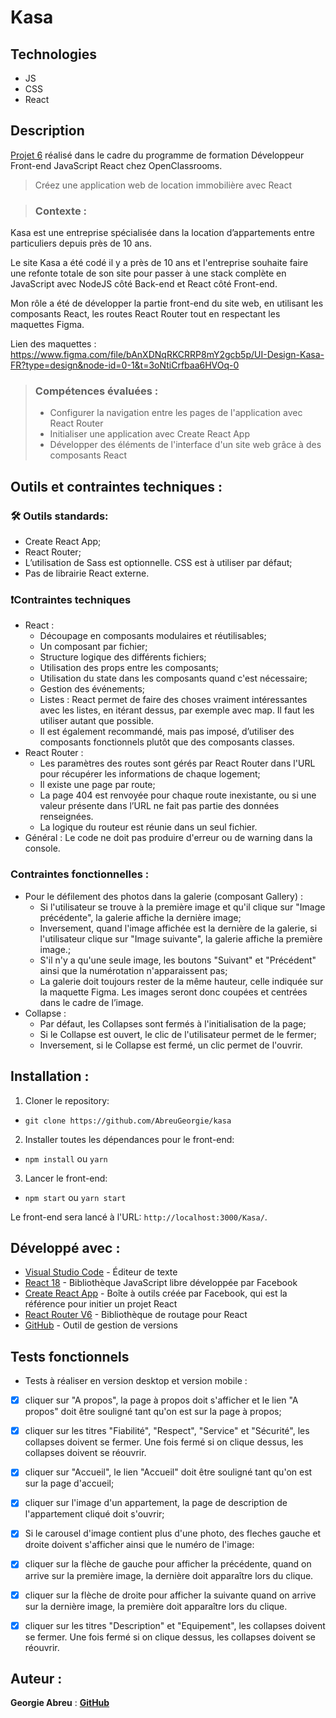 # Kasa

## Technologies

- JS
- CSS
- React

## Description

[Projet 6](https://openclassrooms.com/fr/paths/717/projects/1247/assignment/) réalisé dans le cadre du programme de formation Développeur Front-end JavaScript React chez OpenClassrooms.

> Créez une application web de location immobilière avec React

> ### Contexte :

Kasa est une entreprise spécialisée dans la location d’appartements entre particuliers depuis près de 10 ans.

Le site Kasa a été codé il y a près de 10 ans et l'entreprise souhaite faire une refonte totale de son site pour passer à une stack complète en JavaScript avec NodeJS côté Back-end et React côté Front-end.

Mon rôle a été de développer la partie front-end du site web, en utilisant les composants React, les routes React Router tout en respectant les maquettes Figma.

Lien des maquettes : https://www.figma.com/file/bAnXDNqRKCRRP8mY2gcb5p/UI-Design-Kasa-FR?type=design&node-id=0-1&t=3oNtiCrfbaa6HVOq-0

> ### Compétences évaluées :
>
> - Configurer la navigation entre les pages de l'application avec React Router
> - Initialiser une application avec Create React App
> - Développer des éléments de l'interface d'un site web grâce à des composants React

## Outils et contraintes techniques :

### 🛠️ Outils standards:

- Create React App;
- React Router;
- L’utilisation de Sass est optionnelle. CSS est à utiliser par défaut;
- Pas de librairie React externe.

### ❗Contraintes techniques

- React :
  - Découpage en composants modulaires et réutilisables;
  - Un composant par fichier;
  - Structure logique des différents fichiers;
  - Utilisation des props entre les composants;
  - Utilisation du state dans les composants quand c'est nécessaire;
  - Gestion des événements;
  - Listes : React permet de faire des choses vraiment intéressantes avec les listes, en itérant dessus, par exemple avec map. Il faut les utiliser autant que possible.
  - Il est également recommandé, mais pas imposé, d’utiliser des composants fonctionnels plutôt que des composants classes.
- React Router :
  - Les paramètres des routes sont gérés par React Router dans l'URL pour récupérer les informations de chaque logement;
  - Il existe une page par route;
  - La page 404 est renvoyée pour chaque route inexistante, ou si une valeur présente dans l’URL ne fait pas partie des données renseignées.
  - La logique du routeur est réunie dans un seul fichier.
- Général : Le code ne doit pas produire d'erreur ou de warning dans la console.

### Contraintes fonctionnelles :

- Pour le défilement des photos dans la galerie (composant Gallery) :
  - Si l'utilisateur se trouve à la première image et qu'il clique sur "Image précédente", la galerie affiche la dernière image;
  - Inversement, quand l'image affichée est la dernière de la galerie, si l'utilisateur clique sur "Image suivante", la galerie affiche la première image.;
  - S'il n'y a qu'une seule image, les boutons "Suivant" et "Précédent" ainsi que la numérotation n'apparaissent pas;
  - La galerie doit toujours rester de la même hauteur, celle indiquée sur la maquette Figma. Les images seront donc coupées et centrées dans le cadre de l’image.
- Collapse :
  - Par défaut, les Collapses sont fermés à l'initialisation de la page;
  - Si le Collapse est ouvert, le clic de l'utilisateur permet de le fermer;
  - Inversement, si le Collapse est fermé, un clic permet de l'ouvrir.

## Installation :

1. Cloner le repository:

- `git clone https://github.com/AbreuGeorgie/kasa`

2. Installer toutes les dépendances pour le front-end:

- `npm install` ou `yarn`

3. Lancer le front-end:

- `npm start` ou `yarn start`

Le front-end sera lancé à l'URL:
`http://localhost:3000/Kasa/`.

## Développé avec :

- [Visual Studio Code](https://code.visualstudio.com/) - Éditeur de texte
- [React 18](https://react.dev/) - Bibliothèque JavaScript libre développée par Facebook
- [Create React App](https://create-react-app.dev/) - Boîte à outils créée par Facebook, qui est la référence pour initier un projet React
- [React Router V6](https://reactrouter.com/) - Bibliothèque de routage pour React
- [GitHub](https://github.com/) - Outil de gestion de versions

## Tests fonctionnels

- Tests à réaliser en version desktop et version mobile :

- [x] cliquer sur "A propos", la page à propos doit s'afficher et le lien "A propos" doit être souligné tant qu'on est sur la page à propos;
- [x] cliquer sur les titres "Fiabilité", "Respect", "Service" et "Sécurité", les collapses doivent se fermer. Une fois fermé si on clique dessus, les collapses doivent se réouvrir.

- [x] cliquer sur "Accueil", le lien "Accueil" doit être souligné tant qu'on est sur la page d'accueil;
- [x] cliquer sur l'image d'un appartement, la page de description de l'appartement cliqué doit s'ouvrir;

- [x] Si le carousel d'image contient plus d'une photo, des fleches gauche et droite doivent s'afficher ainsi que le numéro de l'image:
- [x] cliquer sur la flèche de gauche pour afficher la précédente, quand on arrive sur la première image, la dernière doit apparaître lors du clique.
- [x] cliquer sur la flèche de droite pour afficher la suivante quand on arrive sur la dernière image, la première doit apparaître lors du clique.

- [x] cliquer sur les titres "Description" et "Equipement", les collapses doivent se fermer. Une fois fermé si on clique dessus, les collapses doivent se réouvrir.

## Auteur :

**Georgie Abreu** : [**GitHub**](https://github.com/AbreuGeorgie/)
